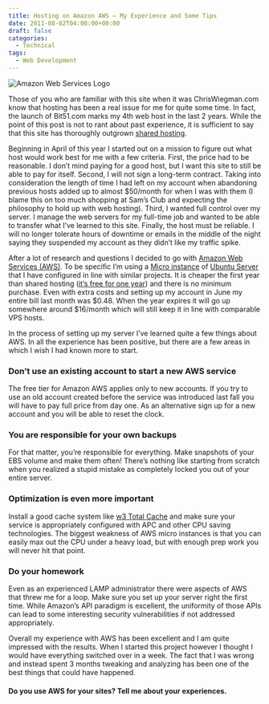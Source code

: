```yaml
---
title: Hosting on Amazon AWS – My Experience and Some Tips
date: 2011-08-02T04:00:00+00:00
draft: false
categories:
  - Technical
tags:
  - Web Development
---
```


![Amazon Web Services Logo](/images/2011/08/aws-logo-350x129-1.png)

Those of you who are familiar with this site when it was ChrisWiegman.com know that hosting has been a real issue for me for quite some time. In fact, the launch of Bit51.com marks my 4th web host in the last 2 years. While the point of this post is not to rant about past experience, it is sufficient to say that this site has thoroughly outgrown [shared hosting](http://en.wikipedia.org/wiki/Shared_web_hosting_service "Shared hosting on Wikipedia.").

Beginning in April of this year I started out on a mission to figure out what host would work best for me with a few criteria. First, the price had to be reasonable. I don’t mind paying for a good host, but I want this site to still be able to pay for itself. Second, I will not sign a long-term contract. Taking into consideration the length of time I had left on my account when abandoning previous hosts added up to almost $50/month for when I was with them (I blame this on too much shopping at Sam’s Club and expecting the philosophy to hold up with web hosting). Third, I wanted full control over my server. I manage the web servers for my full-time job and wanted to be able to transfer what I’ve learned to this site. Finally, the host must be reliable. I will no longer tolerate hours of downtime or emails in the middle of the night saying they suspended my account as they didn’t like my traffic spike.

After a lot of research and questions I decided to go with [Amazon Web Services (AWS)](http://aws.amazon.com/ "Amazon Web Services"). To be specific I’m using a [Micro instance](http://aws.amazon.com/about-aws/whats-new/2010/09/09/announcing-micro-instances-for-amazon-ec2/ "Amazon Micro Instance") of [Ubuntu Server](https://help.ubuntu.com/community/EC2StartersGuide "Ubuntu EC2 Starter Guide") that I have configured in line with similar projects. It is cheaper the first year than shared hosting ([it’s free for one year](http://aws.amazon.com/free/ "Amazon AWS free tier")) and there is no minimum purchase. Even with extra costs and setting up my account in June my entire bill last month was $0.48. When the year expires it will go up somewhere around $16/month which will still keep it in line with comparable VPS hosts.

In the process of setting up my server I’ve learned quite a few things about AWS. In all the experience has been positive, but there are a few areas in which I wish I had known more to start.

### Don’t use an existing account to start a new AWS service

The free tier for Amazon AWS applies only to new accounts. If you try to use an old account created before the service was introduced last fall you will have to pay full price from day one. As an alternative sign up for a new account and you will be able to reset the clock.

### You are responsible for your own backups

For that matter, you’re responsible for everything. Make snapshots of your EBS volume and make them often! There’s nothing like starting from scratch when you realized a stupid mistake as completely locked you out of your entire server.

### Optimization is even more important

Install a good cache system like [w3 Total Cache](http://wordpress.org/extend/plugins/w3-total-cache/ "W3 Total Cache") and make sure your service is appropriately configured with APC and other CPU saving technologies. The biggest weakness of AWS micro instances is that you can easily max out the CPU under a heavy load, but with enough prep work you will never hit that point.

### Do your homework

Even as an experienced LAMP administrator there were aspects of AWS that threw me for a loop. Make sure you set up your server right the first time. While Amazon’s API paradigm is excellent, the uniformity of those APIs can lead to some interesting security vulnerabilities if not addressed appropriately.

Overall my experience with AWS has been excellent and I am quite impressed with the results. When I started this project however I thought I would have everything switched over in a week. The fact that I was wrong and instead spent 3 months tweaking and analyzing has been one of the best things that could have happened.

#### Do you use AWS for your sites? Tell me about your experiences.